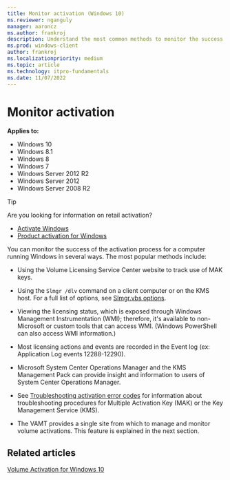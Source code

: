 ```yaml
---
title: Monitor activation (Windows 10)
ms.reviewer: nganguly
manager: aaroncz
ms.author: frankroj
description: Understand the most common methods to monitor the success of the activation process for a computer running Windows.
ms.prod: windows-client
author: frankroj
ms.localizationpriority: medium
ms.topic: article
ms.technology: itpro-fundamentals
ms.date: 11/07/2022
---
```


# Monitor activation

**Applies to:**

- Windows 10
- Windows 8.1
- Windows 8
- Windows 7
- Windows Server 2012 R2
- Windows Server 2012
- Windows Server 2008 R2

> [!TIP]
> Are you looking for information on retail activation?
>
> - [Activate Windows](https://support.microsoft.com/help/12440/)
> - [Product activation for Windows](https://go.microsoft.com/fwlink/p/?LinkId=618644)

You can monitor the success of the activation process for a computer running Windows in several ways. The most popular methods include:

- Using the Volume Licensing Service Center website to track use of MAK keys.

- Using the `Slmgr /dlv` command on a client computer or on the KMS host. For a full list of options, see [Slmgr.vbs options](/previous-versions//ff793433(v=technet.10)).

- Viewing the licensing status, which is exposed through Windows Management Instrumentation (WMI); therefore, it's available to non-Microsoft or custom tools that can access WMI. (Windows PowerShell can also access WMI information.)

- Most licensing actions and events are recorded in the Event log (ex: Application Log events 12288-12290).

- Microsoft System Center Operations Manager and the KMS Management Pack can provide insight and information to users of System Center Operations Manager.

- See [Troubleshooting activation error codes](/windows-server/get-started/activation-error-codes) for information about troubleshooting procedures for Multiple Activation Key (MAK) or the Key Management Service (KMS).

- The VAMT provides a single site from which to manage and monitor volume activations. This feature is explained in the next section.

## Related articles

[Volume Activation for Windows 10](volume-activation-windows-10.md)
